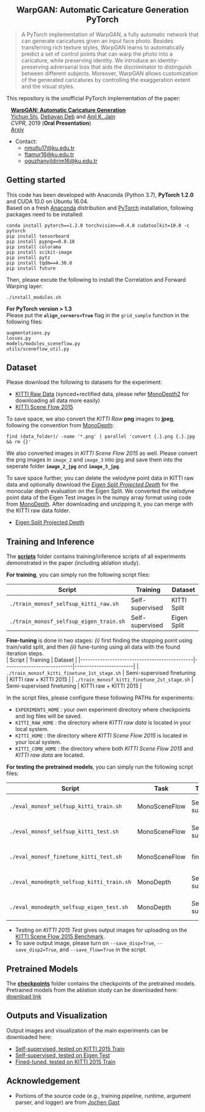 <h2 align="center">
WarpGAN: Automatic Caricature Generation <br> PyTorch
</h2>
  
> A PyTorch implementation of WarpGAN, a fully automatic network that can generate caricatures given an input face photo. 
> Besides transferring rich texture styles, WarpGAN learns to automatically predict a set of control points that can warp the photo into a caricature,
  while preserving identity. We introduce an identity-preserving adversarial loss that aids the discriminator to distinguish between different subjects. 
  Moreover, WarpGAN allows customization of the generated caricatures by controlling the exaggeration extent and the visual styles.

This repository is the unofficial PyTorch implementation of the paper:  

&nbsp;&nbsp;&nbsp;[**WarpGAN: Automatic Caricature Generation**](https://arxiv.org/pdf/1811.10100.pdf)  
&nbsp;&nbsp;&nbsp;[Yichun Shi](https://github.com/seasonSH), [Debayan Deb](https://github.com/ronny3050) and [Anil K. Jain](https://www.cse.msu.edu/~jain/)  
&nbsp;&nbsp;&nbsp;*CVPR*, 2019 (**Oral Presentation**)  
&nbsp;&nbsp;&nbsp;[Arxiv](https://arxiv.org/pdf/1811.10100.pdf)

- Contact: 
  - nmutlu17@ku.edu.tr
  - ftamur16@ku.edu.tr
  - oguzhanyildirim16@ku.edu.tr

## Getting started
This code has been developed with Anaconda (Python 3.7), **PyTorch 1.2.0** and CUDA 10.0 on Ubuntu 16.04.  
Based on a fresh [Anaconda](https://www.anaconda.com/download/) distribution and [PyTorch](https://pytorch.org/) installation, following packages need to be installed:  

  ```Shell
  conda install pytorch==1.2.0 torchvision==0.4.0 cudatoolkit=10.0 -c pytorch
  pip install tensorboard
  pip install pypng==0.0.18
  pip install colorama
  pip install scikit-image
  pip install pytz
  pip install tqdm==4.30.0
  pip install future
  ```

Then, please excute the following to install the Correlation and Forward Warping layer:
  ```Shell
  ./install_modules.sh
  ```

**For PyTorch version > 1.3**  
Please put the **`align_corners=True`** flag in the `grid_sample` function in the following files:
  ```
  augmentations.py
  losses.py
  models/modules_sceneflow.py
  utils/sceneflow_util.py
  ```


## Dataset

Please download the following to datasets for the experiment:
  - [KITTI Raw Data](http://www.cvlibs.net/datasets/kitti/raw_data.php) (synced+rectified data, please refer [MonoDepth2](https://github.com/nianticlabs/monodepth2#-kitti-training-data) for downloading all data more easily)
  - [KITTI Scene Flow 2015](http://www.cvlibs.net/datasets/kitti/eval_scene_flow.php?benchmark=flow)

To save space, we also convert the *KITTI Raw* **png** images to **jpeg**, following the convention from [MonoDepth](https://github.com/mrharicot/monodepth):
  ```
  find (data_folder)/ -name '*.png' | parallel 'convert {.}.png {.}.jpg && rm {}'
  ```   
We also converted images in *KITTI Scene Flow 2015* as well. Please convert the png images in `image_2` and `image_3` into jpg and save them into the seperate folder **`image_2_jpg`** and **`image_3_jpg`**.  

To save space further, you can delete the velodyne point data in KITTI raw data and optionally download the [*Eigen Split Projected Depth*](https://drive.google.com/file/d/1a97lgOgrChkLxi_nvRpmbsKspveQ6EyD/view?usp=sharing) for the monocular depth evaluation on the Eigen Split. We converted the velodyne point data of the Eigen Test images in the numpy array format using code from [MonoDepth](https://github.com/mrharicot/monodepth). After downloading and unzipping it, you can merge with the KITTI raw data folder.  
  - [Eigen Split Projected Depth](https://drive.google.com/file/d/1a97lgOgrChkLxi_nvRpmbsKspveQ6EyD/view?usp=sharing)

## Training and Inference
The **[scripts](scripts/)** folder contains training\/inference scripts of all experiments demonstrated in the paper (including ablation study).

**For training**, you can simply run the following script files:

| Script                                       | Training                   | Dataset                |
|----------------------------------------------|----------------------------|------------------------|
| `./train_monosf_selfsup_kitti_raw.sh`        | Self-supervised            | KITTI Split            |
| `./train_monosf_selfsup_eigen_train.sh`      | Self-supervised            | Eigen Split            |


**Fine-tuning** is done in two stages: *(i)* first finding the stopping point using train\/valid split, and then *(ii)* fune-tuning using all data with the found iteration steps.  
| Script                                       | Training                   | Dataset                |
|----------------------------------------------|----------------------------|------------------------|
| `./train_monosf_kitti_finetune_1st_stage.sh` | Semi-supervised finetuning | KITTI raw + KITTI 2015 |
| `./train_monosf_kitti_finetune_2st_stage.sh` | Semi-supervised finetuning | KITTI raw + KITTI 2015 |

In the script files, please configure these following PATHs for experiments:
  - `EXPERIMENTS_HOME` : your own experiment directory where checkpoints and log files will be saved.
  - `KITTI_RAW_HOME` : the directory where *KITTI raw data* is located in your local system.
  - `KITTI_HOME` : the directory where *KITTI Scene Flow 2015* is located in your local system. 
  - `KITTI_COMB_HOME` : the directory where both *KITTI Scene Flow 2015* and *KITTI raw data* are located.  
   
  
**For testing the pretrained models**, you can simply run the following script files:

| Script                                    | Task          | Training        | Dataset          | 
|-------------------------------------------|---------------|-----------------|------------------|
| `./eval_monosf_selfsup_kitti_train.sh`    | MonoSceneFlow | Self-supervised | KITTI 2015 Train |
| `./eval_monosf_selfsup_kitti_test.sh`     | MonoSceneFlow | Self-supervised | KITTI 2015 Test  |
| `./eval_monosf_finetune_kitti_test.sh`    | MonoSceneFlow | fine-tuned      | KITTI 2015 Test  |
| `./eval_monodepth_selfsup_kitti_train.sh` | MonoDepth     | Self-supervised | KITTI test split |
| `./eval_monodepth_selfsup_eigen_test.sh`  | MonoDepth     | Self-supervised | Eigen test split |

  - Testing on *KITTI 2015 Test* gives output images for uploading on the [KITTI Scene Flow 2015 Benchmark](http://www.cvlibs.net/datasets/kitti/eval_scene_flow.php).  
  - To save output image, please turn on `--save_disp=True`, `--save_disp2=True`, and `--save_flow=True` in the script.  

## Pretrained Models 

The **[checkpoints](checkpoints/)** folder contains the checkpoints of the pretrained models.  
Pretrained models from the ablation study can be downloaded here: [download link](https://download.visinf.tu-darmstadt.de/data/2020-cvpr-hur-self-mono-sf/models/checkpoints_ablation_study.zip)

## Outputs and Visualization

Output images and visualization of the main experiments can be downloaded here:
  - [Self-supervised, tested on KITTI 2015 Train](https://download.visinf.tu-darmstadt.de/data/2020-cvpr-hur-self-mono-sf/results/self_supervised_KITTI_train.zip)
  - [Self-supervised, tested on Eigen Test](https://download.visinf.tu-darmstadt.de/data/2020-cvpr-hur-self-mono-sf/results/self_supervised_Eigen_test.zip)
  - [Fined-tuned, tested on KITTI 2015 Train](https://drive.google.com/file/d/1JLCWT5-Ase8VkOkA9PWpkee7K0qpgm64/view?usp=sharing)


## Acknowledgement

- Portions of the source code (e.g., training pipeline, runtime, argument parser, and logger) are from [Jochen Gast](https://scholar.google.com/citations?user=tmRcFacAAAAJ&hl=en)  


